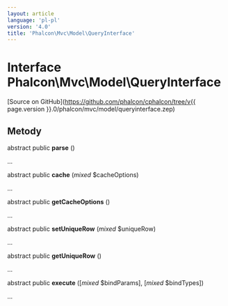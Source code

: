 ```yaml
---
layout: article
language: 'pl-pl'
version: '4.0'
title: 'Phalcon\Mvc\Model\QueryInterface'
---
```

# Interface **Phalcon\Mvc\Model\QueryInterface**

[Source on GitHub](https://github.com/phalcon/cphalcon/tree/v{{ page.version }}.0/phalcon/mvc/model/queryinterface.zep)

## Metody

abstract public **parse** ()

...

abstract public **cache** (*mixed* $cacheOptions)

...

abstract public **getCacheOptions** ()

...

abstract public **setUniqueRow** (*mixed* $uniqueRow)

...

abstract public **getUniqueRow** ()

...

abstract public **execute** ([*mixed* $bindParams], [*mixed* $bindTypes])

...